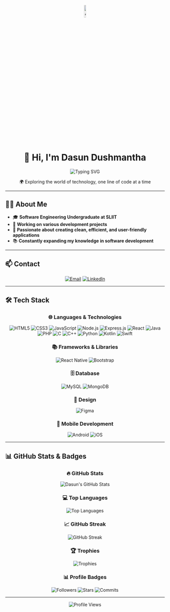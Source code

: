 <!--- About Me GIF (start) -->
<p align="center">
  <img src="https://raw.githubusercontent.com/7oSkaaa/7oSkaaa/refs/heads/main/Images/about_me.gif" alt="About Me GIF" width="10%" style="display: block; margin: auto;"/>
  <br><br>
</p>
<!--- About Me GIF (end) -->

<h1 align="center">👋 Hi, I'm Dasun Dushmantha</h1>

<div align="center">
  <img src="https://readme-typing-svg.herokuapp.com?font=Fira+Code&pause=1000&color=0969DA&center=true&vCenter=true&width=500&lines=Software+Engineering+Undergraduate;Passionate+Developer+from+Sri+Lanka;Always+learning+new+technologies" alt="Typing SVG" />
</div>

<p align="center">
  🌍 Exploring the world of technology, one line of code at a time
</p>

---

## 👨‍💻 About Me
- 🎓 **Software Engineering Undergraduate at SLIIT**  
- 🔭 **Working on various development projects**  
- 🌟 **Passionate about creating clean, efficient, and user-friendly applications**  
- 📚 **Constantly expanding my knowledge in software development**  

---

## 📫 Contact
<div align="center">

[![Email](https://img.shields.io/badge/Email-dasunathauda99%40gmail.com-red?style=for-the-badge&logo=gmail)](mailto:dasunathauda99@gmail.com)
[![LinkedIn](https://img.shields.io/badge/LinkedIn-Dasun%20Dushmantha-blue?style=for-the-badge&logo=linkedin)](https://linkedin.com/in/dasun-dushmantha)

</div>

---

## 🛠️ Tech Stack
<div align="center">

### 🌐 Languages & Technologies
![HTML5](https://img.shields.io/badge/HTML5-%23E34F26.svg?style=for-the-badge&logo=html5&logoColor=white)
![CSS3](https://img.shields.io/badge/CSS3-%231572B6.svg?style=for-the-badge&logo=css3&logoColor=white)
![JavaScript](https://img.shields.io/badge/JavaScript-%23F7DF1E.svg?style=for-the-badge&logo=javascript&logoColor=black)
![Node.js](https://img.shields.io/badge/Node.js-6DA55F?style=for-the-badge&logo=node.js&logoColor=white)
![Express.js](https://img.shields.io/badge/Express.js-%23404d59.svg?style=for-the-badge&logo=express&logoColor=%2361DAFB)
![React](https://img.shields.io/badge/React-%2320232a.svg?style=for-the-badge&logo=react&logoColor=%2361DAFB)
![Java](https://img.shields.io/badge/Java-%23ED8B00.svg?style=for-the-badge&logo=java&logoColor=white)
![PHP](https://img.shields.io/badge/PHP-%23777BB4.svg?style=for-the-badge&logo=php&logoColor=white)
![C](https://img.shields.io/badge/C-%2300599C.svg?style=for-the-badge&logo=c&logoColor=white)
![C++](https://img.shields.io/badge/C++-%2300599C.svg?style=for-the-badge&logo=c%2B%2B&logoColor=white)
![Python](https://img.shields.io/badge/Python-%233776AB.svg?style=for-the-badge&logo=python&logoColor=white)
![Kotlin](https://img.shields.io/badge/Kotlin-%230095D5.svg?style=for-the-badge&logo=kotlin&logoColor=white)
![Swift](https://img.shields.io/badge/Swift-%23FA7343.svg?style=for-the-badge&logo=swift&logoColor=white)

### 📚 Frameworks & Libraries
![React Native](https://img.shields.io/badge/React_Native-%2320232a.svg?style=for-the-badge&logo=react&logoColor=%2361DAFB)
![Bootstrap](https://img.shields.io/badge/Bootstrap-%23563D7C.svg?style=for-the-badge&logo=bootstrap&logoColor=white)

### 🗄️ Database
![MySQL](https://img.shields.io/badge/MySQL-%234479A1.svg?style=for-the-badge&logo=mysql&logoColor=white)
![MongoDB](https://img.shields.io/badge/MongoDB-%234ea94b.svg?style=for-the-badge&logo=mongodb&logoColor=white)

### 🎨 Design
![Figma](https://img.shields.io/badge/Figma-%23F24E1E.svg?style=for-the-badge&logo=figma&logoColor=white)

### 📱 Mobile Development
![Android](https://img.shields.io/badge/Android-%233DDC84.svg?style=for-the-badge&logo=android&logoColor=white)
![iOS](https://img.shields.io/badge/iOS-%23000000.svg?style=for-the-badge&logo=ios&logoColor=white)

</div>

---

## 📊 GitHub Stats & Badges

<div align="center">

### 🔥 GitHub Stats
![Dasun's GitHub Stats](https://github-readme-stats.vercel.app/api?username=dasundu&show_icons=true&theme=radical&count_private=true&hide=stars)

### 💻 Top Languages
![Top Languages](https://github-readme-stats.vercel.app/api/top-langs/?username=dasundu&layout=compact&theme=radical)

### 📈 GitHub Streak
![GitHub Streak](https://github-readme-streak-stats.herokuapp.com/?user=dasundu&theme=radical)

### 🏆 Trophies
![Trophies](https://github-profile-trophy.vercel.app/?username=dasundu&theme=onedark)

### 📊 Profile Badges
![Followers](https://img.shields.io/github/followers/dasundu?style=social)
![Stars](https://img.shields.io/github/stars/dasundu?style=social)
![Commits](https://img.shields.io/github/commit-activity/y/dasundu/your-repo-name)

</div>

---

<div align="center">
  <img src="https://komarev.com/ghpvc/?username=dasundu&color=blue" alt="Profile Views" />
</div>
